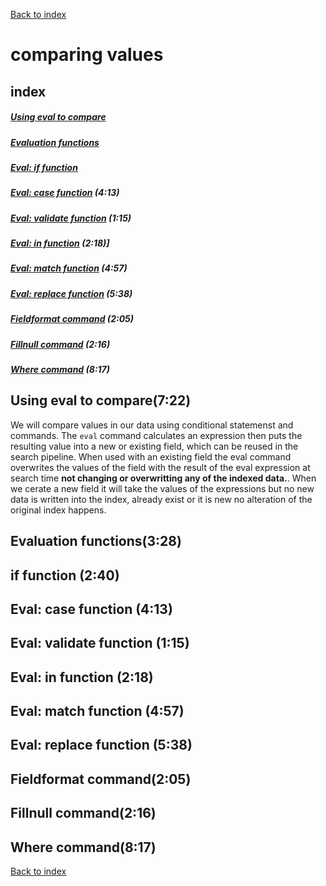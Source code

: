 [Back to index](README.md)
# comparing values
## index
##### [Using eval to compare](#using-eval-to-compare)
##### [Evaluation functions](#evaluation-functions)
##### [Eval: if function](#if-function)
##### [Eval: case function]() (4:13)
##### [Eval: validate function]() (1:15)
##### [Eval: in function]() (2:18)]
##### [Eval: match function]() (4:57)
##### [Eval: replace function]() (5:38)
##### [Fieldformat command](#fieldformat-command) (2:05)
##### [Fillnull command](#fillnull-command) (2:16)
##### [Where command](#where-command) (8:17)





## Using eval to compare(7:22)
We will compare values in our data using conditional statemenst and commands.
The `eval` command calculates an expression then puts the resulting value into a new or existing field, which can be reused in the search pipeline. When used with  an existing field the eval command overwrites the values of the field with the result of the eval expression at search time **not changing or overwritting any of the indexed data.**.  When we cerate a new field it will take the values of the expressions but no new data is written into the index,
already exist or it is new no alteration of the original index happens.

## Evaluation functions(3:28)
## if function (2:40)
## Eval: case function (4:13)
## Eval: validate function (1:15)
## Eval: in function (2:18)
## Eval: match function (4:57)
## Eval: replace function (5:38)
## Fieldformat command(2:05)
## Fillnull command(2:16)
## Where command(8:17)


[Back to index](README.md)
